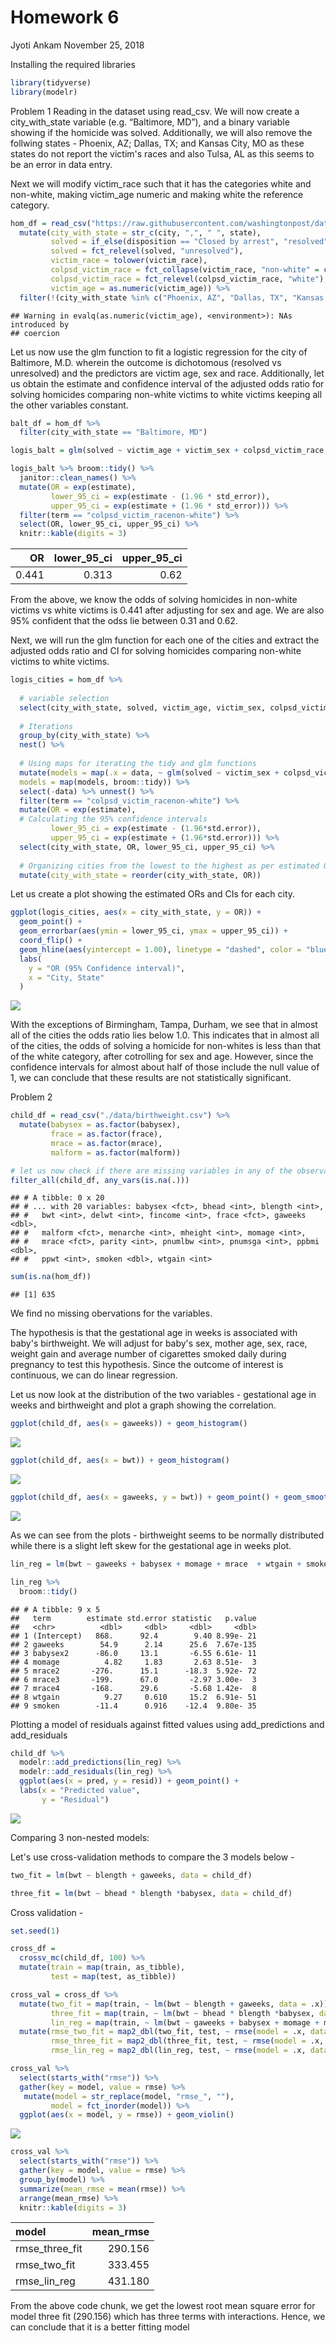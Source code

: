 Homework 6
================
Jyoti Ankam
November 25, 2018

Installing the required libraries

``` r
library(tidyverse)
library(modelr)
```

Problem 1 Reading in the dataset using read\_csv. We will now create a city\_with\_state variable (e.g. “Baltimore, MD”), and a binary variable showing if the homicide was solved. Additionally, we will also remove the follwing states - Phoenix, AZ; Dallas, TX; and Kansas City, MO as these states do not report the victim's races and also Tulsa, AL as this seems to be an error in data entry.

Next we will modify victim\_race such that it has the categories white and non-white, making victim\_age numeric and making white the reference category.

``` r
hom_df = read_csv("https://raw.githubusercontent.com/washingtonpost/data-homicides/master/homicide-data.csv", col_names = TRUE) %>% 
  mutate(city_with_state = str_c(city, ",", " ", state),
         solved = if_else(disposition == "Closed by arrest", "resolved", "unresolved"),
         solved = fct_relevel(solved, "unresolved"),
         victim_race = tolower(victim_race),
         colpsd_victim_race = fct_collapse(victim_race, "non-white" = c("asian","black", "hispanic", "other", "unknown")),
         colpsd_victim_race = fct_relevel(colpsd_victim_race, "white"),
         victim_age = as.numeric(victim_age)) %>% 
  filter(!(city_with_state %in% c("Phoenix, AZ", "Dallas, TX", "Kansas City, MO", "Tulsa, AL")))
```

    ## Warning in evalq(as.numeric(victim_age), <environment>): NAs introduced by
    ## coercion

Let us now use the glm function to fit a logistic regression for the city of Baltimore, M.D. wherein the outcome is dichotomous (resolved vs unresolved) and the predictors are victim age, sex and race. Additionally, let us obtain the estimate and confidence interval of the adjusted odds ratio for solving homicides comparing non-white victims to white victims keeping all the other variables constant.

``` r
balt_df = hom_df %>% 
  filter(city_with_state == "Baltimore, MD")

logis_balt = glm(solved ~ victim_age + victim_sex + colpsd_victim_race, data = balt_df, family = binomial())

logis_balt %>% broom::tidy() %>% 
  janitor::clean_names() %>% 
  mutate(OR = exp(estimate),
         lower_95_ci = exp(estimate - (1.96 * std_error)),
         upper_95_ci = exp(estimate + (1.96 * std_error))) %>% 
  filter(term == "colpsd_victim_racenon-white") %>% 
  select(OR, lower_95_ci, upper_95_ci) %>% 
  knitr::kable(digits = 3)
```

|     OR|  lower\_95\_ci|  upper\_95\_ci|
|------:|--------------:|--------------:|
|  0.441|          0.313|           0.62|

From the above, we know the odds of solving homicides in non-white victims vs white victims is 0.441 after adjusting for sex and age. We are also 95% confident that the odss lie between 0.31 and 0.62.

Next, we will run the glm function for each one of the cities and extract the adjusted odds ratio and CI for solving homicides comparing non-white victims to white victims.

``` r
logis_cities = hom_df %>% 
  
  # variable selection
  select(city_with_state, solved, victim_age, victim_sex, colpsd_victim_race) %>%
  
  # Iterations
  group_by(city_with_state) %>% 
  nest() %>% 
  
  # Using maps for iterating the tidy and glm functions
  mutate(models = map(.x = data, ~ glm(solved ~ victim_sex + colpsd_victim_race + victim_age, family = binomial, data = .x)),
  models = map(models, broom::tidy)) %>% 
  select(-data) %>% unnest() %>% 
  filter(term == "colpsd_victim_racenon-white") %>% 
  mutate(OR = exp(estimate),
  # Calculating the 95% confidence intervals
         lower_95_ci = exp(estimate - (1.96*std.error)),
         upper_95_ci = exp(estimate + (1.96*std.error))) %>% 
  select(city_with_state, OR, lower_95_ci, upper_95_ci) %>% 
  
  # Organizing cities from the lowest to the highest as per estimated ORs 
  mutate(city_with_state = reorder(city_with_state, OR))
```

Let us create a plot showing the estimated ORs and CIs for each city.

``` r
ggplot(logis_cities, aes(x = city_with_state, y = OR)) + 
  geom_point() + 
  geom_errorbar(aes(ymin = lower_95_ci, ymax = upper_95_ci)) + 
  coord_flip() +
  geom_hline(aes(yintercept = 1.00), linetype = "dashed", color = "blue") + 
  labs(
    y = "OR (95% Confidence interval)",
    x = "City, State"
  )
```

![](p8105_hw6_jva2106_files/figure-markdown_github/unnamed-chunk-5-1.png)

With the exceptions of Birmingham, Tampa, Durham, we see that in almost all of the cities the odds ratio lies below 1.0. This indicates that in almost all of the cities, the odds of solving a homicide for non-whites is less than that of the white category, after cotrolling for sex and age. However, since the confidence intervals for almost about half of those include the null value of 1, we can conclude that these results are not statistically significant.

Problem 2

``` r
child_df = read_csv("./data/birthweight.csv") %>% 
  mutate(babysex = as.factor(babysex),
         frace = as.factor(frace),
         mrace = as.factor(mrace),
         malform = as.factor(malform))

# let us now check if there are missing variables in any of the observations
filter_all(child_df, any_vars(is.na(.)))
```

    ## # A tibble: 0 x 20
    ## # ... with 20 variables: babysex <fct>, bhead <int>, blength <int>,
    ## #   bwt <int>, delwt <int>, fincome <int>, frace <fct>, gaweeks <dbl>,
    ## #   malform <fct>, menarche <int>, mheight <int>, momage <int>,
    ## #   mrace <fct>, parity <int>, pnumlbw <int>, pnumsga <int>, ppbmi <dbl>,
    ## #   ppwt <int>, smoken <dbl>, wtgain <int>

``` r
sum(is.na(hom_df))
```

    ## [1] 635

We find no missing obervations for the variables.

The hypothesis is that the gestational age in weeks is associated with baby's birthweight. We will adjust for baby's sex, mother age, sex, race, weight gain and average number of cigarettes smoked daily during pregnancy to test this hypothesis. Since the outcome of interest is continuous, we can do linear regression.

Let us now look at the distribution of the two variables - gestational age in weeks and birthweight and plot a graph showing the correlation.

``` r
ggplot(child_df, aes(x = gaweeks)) + geom_histogram()
```

![](p8105_hw6_jva2106_files/figure-markdown_github/unnamed-chunk-7-1.png)

``` r
ggplot(child_df, aes(x = bwt)) + geom_histogram()
```

![](p8105_hw6_jva2106_files/figure-markdown_github/unnamed-chunk-7-2.png)

``` r
ggplot(child_df, aes(x = gaweeks, y = bwt)) + geom_point() + geom_smooth(method = lm)
```

![](p8105_hw6_jva2106_files/figure-markdown_github/unnamed-chunk-7-3.png)

As we can see from the plots - birthweight seems to be normally distributed while there is a slight left skew for the gestational age in weeks plot.

``` r
lin_reg = lm(bwt ~ gaweeks + babysex + momage + mrace  + wtgain + smoken, data = child_df)

lin_reg %>% 
  broom::tidy()
```

    ## # A tibble: 9 x 5
    ##   term        estimate std.error statistic   p.value
    ##   <chr>          <dbl>     <dbl>     <dbl>     <dbl>
    ## 1 (Intercept)   868.      92.4        9.40 8.99e- 21
    ## 2 gaweeks        54.9      2.14      25.6  7.67e-135
    ## 3 babysex2      -86.0     13.1       -6.55 6.61e- 11
    ## 4 momage          4.82     1.83       2.63 8.51e-  3
    ## 5 mrace2       -276.      15.1      -18.3  5.92e- 72
    ## 6 mrace3       -199.      67.0       -2.97 3.00e-  3
    ## 7 mrace4       -168.      29.6       -5.68 1.42e-  8
    ## 8 wtgain          9.27     0.610     15.2  6.91e- 51
    ## 9 smoken        -11.4      0.916    -12.4  9.80e- 35

Plotting a model of residuals against fitted values using add\_predictions and add\_residuals

``` r
child_df %>% 
  modelr::add_predictions(lin_reg) %>% 
  modelr::add_residuals(lin_reg) %>% 
  ggplot(aes(x = pred, y = resid)) + geom_point() +
  labs(x = "Predicted value", 
       y = "Residual")
```

![](p8105_hw6_jva2106_files/figure-markdown_github/unnamed-chunk-9-1.png)

Comparing 3 non-nested models:

Let's use cross-validation methods to compare the 3 models below -

``` r
two_fit = lm(bwt ~ blength + gaweeks, data = child_df)

three_fit = lm(bwt ~ bhead * blength *babysex, data = child_df)
```

Cross validation -

``` r
set.seed(1)

cross_df =
  crossv_mc(child_df, 100) %>% 
  mutate(train = map(train, as_tibble),
         test = map(test, as_tibble))
```

``` r
cross_val = cross_df %>% 
  mutate(two_fit = map(train, ~ lm(bwt ~ blength + gaweeks, data = .x)),
         three_fit = map(train, ~ lm(bwt ~ bhead * blength *babysex, data = .x)),
         lin_reg = map(train, ~ lm(bwt ~ gaweeks + babysex + momage + mrace  + wtgain + smoken, data = .x))) %>% 
  mutate(rmse_two_fit = map2_dbl(two_fit, test, ~ rmse(model = .x, data = .y)),
         rmse_three_fit = map2_dbl(three_fit, test, ~ rmse(model = .x, data = .y)),
         rmse_lin_reg = map2_dbl(lin_reg, test, ~ rmse(model = .x, data = .y)))
```

``` r
cross_val %>% 
  select(starts_with("rmse")) %>% 
  gather(key = model, value = rmse) %>% 
   mutate(model = str_replace(model, "rmse_", ""),
         model = fct_inorder(model)) %>% 
  ggplot(aes(x = model, y = rmse)) + geom_violin()
```

![](p8105_hw6_jva2106_files/figure-markdown_github/unnamed-chunk-13-1.png)

``` r
cross_val %>% 
  select(starts_with("rmse")) %>% 
  gather(key = model, value = rmse) %>% 
  group_by(model) %>% 
  summarize(mean_rmse = mean(rmse)) %>% 
  arrange(mean_rmse) %>% 
  knitr::kable(digits = 3)
```

| model            |  mean\_rmse|
|:-----------------|-----------:|
| rmse\_three\_fit |     290.156|
| rmse\_two\_fit   |     333.455|
| rmse\_lin\_reg   |     431.180|

From the above code chunk, we get the lowest root mean square error for model three fit (290.156) which has three terms with interactions. Hence, we can conclude that it is a better fitting model
